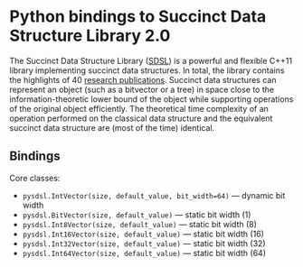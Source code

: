 # Python bindings to Succinct Data Structure Library 2.0

The Succinct Data Structure Library ([SDSL][SDSL]) is a powerful and flexible C++11 library implementing succinct data structures. In total, the library contains the highlights of 40 [research publications][SDSLLIT]. Succinct data structures can represent an object (such as a bitvector or a tree) in space close to the information-theoretic lower bound of the object while supporting operations of the original object efficiently. The theoretical time complexity of an operation performed on the classical data structure and the equivalent succinct data structure are (most of the time) identical.

## Bindings

Core classes:

 * `pysdsl.IntVector(size, default_value, bit_width=64)` — dynamic bit width
 * `pysdsl.BitVector(size, default_value)` — static bit width (1)
 * `pysdsl.Int8Vector(size, default_value)` — static bit width (8)
 * `pysdsl.Int16Vector(size, default_value)` — static bit width (16)
 * `pysdsl.Int32Vector(size, default_value)` — static bit width (32)
 * `pysdsl.Int64Vector(size, default_value)` — static bit width (64)


[SDSL]: https://github.com/simongog/sdsl-lite
[SDSLLIT]: https://github.com/simongog/sdsl-lite/wiki/Literature "Succinct Data Structure Literature"
